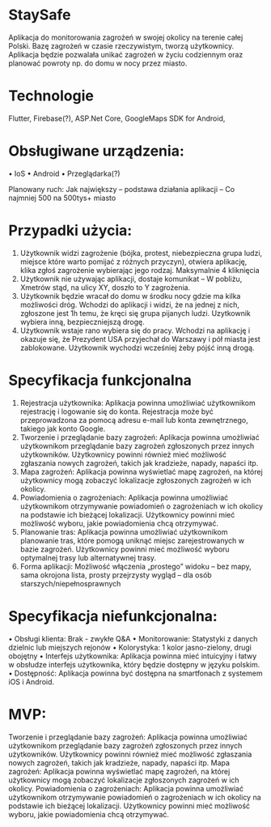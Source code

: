 # StaySafe
Aplikacja do monitorowania zagrożeń w swojej okolicy na terenie całej Polski. Bazę zagrożeń w czasie rzeczywistym, tworzą użytkownicy. Aplikacja będzie pozwalała unikać zagrożeń w życiu codziennym oraz planować powroty np. do domu w nocy przez miasto.



# Technologie
Flutter, Firebase(?), ASP.Net Core, GoogleMaps SDK for Android,

# Obsługiwane urządzenia:
•	IoS
•	Android
•	Przeglądarka(?)

Planowany ruch: Jak największy – podstawa działania aplikacji – Co najmniej 500 na 500tys+ miasto


# Przypadki użycia:
1.	Użytkownik widzi zagrożenie (bójka, protest, niebezpieczna grupa ludzi, miejsce które warto pomijać z różnych przyczyn), otwiera aplikację, klika zgłoś zagrożenie wybierając jego rodzaj. Maksymalnie 4 kliknięcia
2.	Użytkownik nie używając aplikacji, dostaje komunikat – W pobliżu, Xmetrów stąd, na ulicy XY, doszło to Y zagrożenia.
3.	Użytkownik będzie wracał do domu w środku nocy gdzie ma kilka możliwości dróg. Wchodzi do aplikacji i widzi, że na jednej z nich, zgłoszone jest 1h temu, że kręci się grupa pijanych ludzi. Uzytkownik wybiera inną, bezpieczniejszą drogę.
4.	Użytkownik wstaje rano wybiera się do pracy. Wchodzi na aplikację i okazuje się, że Prezydent USA przyjechał do Warszawy i pół miasta jest zablokowane. Użytkownik wychodzi wcześniej żeby pójść inną drogą.


# Specyfikacja funkcjonalna
1.	Rejestracja użytkownika: 
Aplikacja powinna umożliwiać użytkownikom rejestrację i logowanie się do konta. Rejestracja może być przeprowadzona za pomocą adresu e-mail lub konta zewnętrznego, takiego jak konto Google.
2.	Tworzenie i przeglądanie bazy zagrożeń:
Aplikacja powinna umożliwiać użytkownikom przeglądanie bazy zagrożeń zgłoszonych przez innych użytkowników. Użytkownicy powinni również mieć możliwość zgłaszania nowych zagrożeń, takich jak kradzieże, napady, napaści itp.
3.	Mapa zagrożeń: 
Aplikacja powinna wyświetlać mapę zagrożeń, na której użytkownicy mogą zobaczyć lokalizacje zgłoszonych zagrożeń w ich okolicy.
4.	Powiadomienia o zagrożeniach: 
Aplikacja powinna umożliwiać użytkownikom otrzymywanie powiadomień o zagrożeniach w ich okolicy na podstawie ich bieżącej lokalizacji. Użytkownicy powinni mieć możliwość wyboru, jakie powiadomienia chcą otrzymywać.
5.	Planowanie tras: Aplikacja powinna umożliwiać użytkownikom planowanie tras, które pomogą uniknąć miejsc zarejestrowanych w bazie zagrożeń. Użytkownicy powinni mieć możliwość wyboru optymalnej trasy lub alternatywnej trasy.
6.	Forma aplikacji: Możliwość włączenia „prostego” widoku – bez mapy, sama okrojona lista, prosty przejrzysty wygląd – dla osób starszych/niepełnosprawnych

# Specyfikacja niefunkcjonalna:
•	Obsługi klienta:
Brak - zwykłe Q&A
•	Monitorowanie:
Statystyki z danych dzielnic lub miejszych rejonów
•	Kolorystyka: 
1 kolor jasno-zielony, drugi obojętny
•	Interfejs użytkownika:
Aplikacja powinna mieć intuicyjny i łatwy w obsłudze interfejs użytkownika, który będzie dostępny w języku polskim.
•	Dostępność: 
Aplikacja powinna być dostępna na smartfonach z systemem iOS i Android.



# MVP:

Tworzenie i przeglądanie bazy zagrożeń:
Aplikacja powinna umożliwiać użytkownikom przeglądanie bazy zagrożeń zgłoszonych przez innych użytkowników. Użytkownicy powinni również mieć możliwość zgłaszania nowych zagrożeń, takich jak kradzieże, napady, napaści itp.
Mapa zagrożeń: 
Aplikacja powinna wyświetlać mapę zagrożeń, na której użytkownicy mogą zobaczyć lokalizacje zgłoszonych zagrożeń w ich okolicy.
Powiadomienia o zagrożeniach: 
Aplikacja powinna umożliwiać użytkownikom otrzymywanie powiadomień o zagrożeniach w ich okolicy na podstawie ich bieżącej lokalizacji. Użytkownicy powinni mieć możliwość wyboru, jakie powiadomienia chcą otrzymywać.

